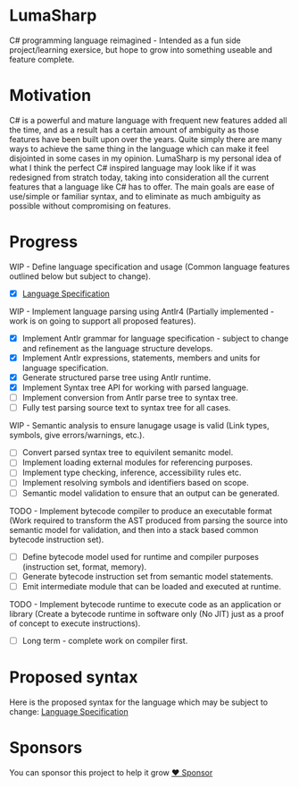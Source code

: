 # LumaSharp
C# programming language reimagined - Intended as a fun side project/learning exersice, but hope to grow into something useable and feature complete.

# Motivation
C# is a powerful and mature language with frequent new features added all the time, and as a result has a certain amount of ambiguity as those features have been built upon over the years. Quite simply there are many ways to achieve the same thing in the language which can make it feel disjointed in some cases in my opinion. LumaSharp is my personal idea of what I think the perfect C# inspired language may look like if it was redesigned from stratch today, taking into consideration all the current features that a language like C# has to offer. The main goals are ease of use/simple or familiar syntax, and to eliminate as much ambiguity as possible without compromising on features.

# Progress
WIP - Define language specification and usage (Common language features outlined below but subject to change).  
- [x] [Language Specification](https://github.com/scottyboy805/LumaSharp/blob/f43f670e914320d4399f02a3af5fbfb467bf7472/LumaSharp%20Specification/Overview.md)

WIP - Implement language parsing using Antlr4 (Partially implemented - work is on going to support all proposed features).  
- [X] Implement Antlr grammar for language specification - subject to change and refinement as the language structure develops.
- [X] Implement Antlr expressions, statements, members and units for language specification.
- [X] Generate structured parse tree using Antlr runtime.
- [X] Implement Syntax tree API for working with parsed language.
- [ ] Implement conversion from Antlr parse tree to syntax tree.
- [ ] Fully test parsing source text to syntax tree for all cases.

WIP - Semantic analysis to ensure lanugage usage is valid (Link types, symbols, give errors/warnings, etc.).  
- [ ] Convert parsed syntax tree to equivilent semanitc model.
- [ ] Implement loading external modules for referencing purposes.
- [ ] Implement type checking, inference, accessibility rules etc.
- [ ] Implement resolving symbols and identifiers based on scope.
- [ ] Semantic model validation to ensure that an output can be generated.

TODO - Implement bytecode compiler to produce an executable format (Work required to transform the AST produced from parsing the source into semantic model for validation, and then into a stack based common bytecode instruction set).  
- [ ] Define bytecode model used for runtime and compiler purposes (instruction set, format, memory).
- [ ] Generate bytecode instruction set from semantic model statements.
- [ ] Emit intermediate module that can be loaded and executed at runtime.

TODO - Implement bytecode runtime to execute code as an application or library (Create a bytecode runtime in software only (No JIT) just as a proof of concept to execute instructions).  
- [ ] Long term - complete work on compiler first.

# Proposed syntax
Here is the proposed syntax for the language which may be subject to change: [Language Specification](https://github.com/scottyboy805/LumaSharp/blob/f43f670e914320d4399f02a3af5fbfb467bf7472/LumaSharp%20Specification/Overview.md)

# Sponsors
You can sponsor this project to help it grow
[:heart: Sponsor](https://github.com/sponsors/scottyboy805)
